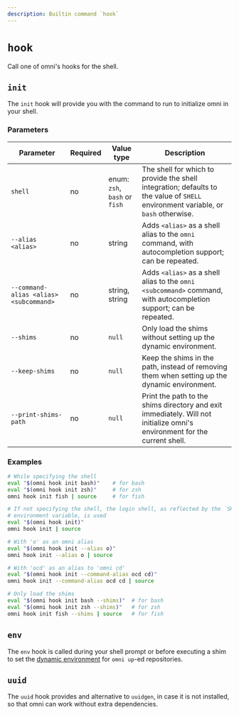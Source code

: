 ```yaml
---
description: Builtin command `hook`
---
```


# `hook`

Call one of omni's hooks for the shell.

## `init`

The `init` hook will provide you with the command to run to initialize omni in your shell.

### Parameters

| Parameter       | Required | Value type | Description                                         |
|-----------------|----------|------------|-----------------------------------------------------|
| `shell` | no | enum: `zsh`, `bash` or `fish` | The shell for which to provide the shell integration; defaults to the value of `SHELL` environment variable, or `bash` otherwise. |
| `--alias <alias>` | no | string | Adds `<alias>` as a shell alias to the `omni` command, with autocompletion support; can be repeated. |
| `--command-alias <alias> <subcommand>` | no | string, string | Adds `<alias>` as a shell alias to the `omni <subcommand>` command, with autocompletion support; can be repeated. |
| `--shims` | no | `null` | Only load the shims without setting up the dynamic environment. |
| `--keep-shims` | no | `null` | Keep the shims in the path, instead of removing them when setting up the dynamic environment. |
| `--print-shims-path` | no | `null` | Print the path to the shims directory and exit immediately. Will not initialize omni's environment for the current shell. |

### Examples

```bash
# While specifying the shell
eval "$(omni hook init bash)"    # for bash
eval "$(omni hook init zsh)"     # for zsh
omni hook init fish | source     # for fish

# If not specifying the shell, the login shell, as reflected by the `SHELL`
# environment variable, is used
eval "$(omni hook init)"
omni hook init | source

# With 'o' as an omni alias
eval "$(omni hook init --alias o)"
omni hook init --alias o | source

# With 'ocd' as an alias to 'omni cd'
eval "$(omni hook init --command-alias ocd cd)"
omni hook init --command-alias ocd cd | source

# Only load the shims
eval "$(omni hook init bash --shims)"  # for bash
eval "$(omni hook init zsh --shims)"   # for zsh
omni hook init fish --shims | source   # for fish
```

## `env`

The `env` hook is called during your shell prompt or before executing a shim to set the [dynamic environment](/reference/dynamic-environment) for `omni up`-ed repositories.

## `uuid`

The `uuid` hook provides and alternative to `uuidgen`, in case it is not installed, so that omni can work without extra dependencies.
